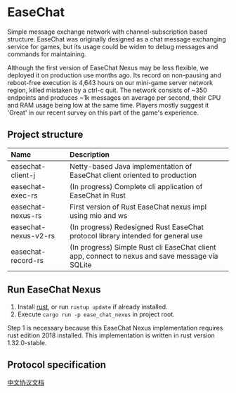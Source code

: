 # EaseChat

Simple message exchange network with channel-subscription based structure. 
EaseChat was originally designed as a chat message exchanging service for games, but its usage could be widen to debug messages
and commands for maintaining.

Although the first version of EaseChat Nexus may be less flexible, we deployed it on production use months ago. 
Its record on non-pausing and reboot-free execution is 4,643 hours on our mini-game server network region, killed mistaken by a ctrl-c quit. The network consists of ~350 endpoints and produces ~1k messages on average per second, their CPU and RAM usage being low at the same time. 
Players mostly suggest it 'Great' in our recent survey on this part of the game's experience.

## Project structure

| Name | Description |
|:----|:-----------|
| easechat-client-j | Netty-based Java implementation of EaseChat client oriented to production |
| easechat-exec-rs | (In progress) Complete cli application of EaseChat in Rust |
| easechat-nexus-rs | First version of Rust EaseChat nexus impl using mio and ws |
| easechat-nexus-v2-rs | (In progress) Redesigned Rust EaseChat protocol library intended for general use |
| easechat-record-rs | (In progress) Simple Rust cli EaseChat client app, connect to nexus and save message via SQLite | 

## Run EaseChat Nexus

1. Install [rust](https://rust-lang.org/), or run `rustup update` if already installed.
2. Execute `cargo run -p ease_chat_nexus` in project root.

Step 1 is necessary because this EaseChat Nexus implementation requires rust edition 2018 installed. 
This implementation is written in rust version 1.32.0-stable.

## Protocol specification

[中文协议文档](https://github.com/EaseCation/ease_chat/blob/master/protocol-zh.md)
